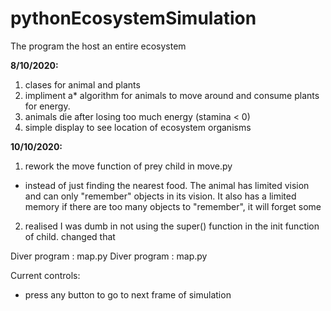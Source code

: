 # pythonEcosystemSimulation
The program the host an entire ecosystem


<b>8/10/2020:</b>
1. clases for animal and plants
2. impliment a* algorithm for animals to move around and consume plants for energy. 
3. animals die after losing too much energy (stamina < 0)
4. simple display to see location of ecosystem organisms

<b>10/10/2020:</b>
1. rework the move function of prey child in move.py
 - instead of just finding the nearest food. The animal has limited vision and can only "remember" objects in its vision. It also has a limited memory if there are too many objects to "remember", it will forget some
2. realised I was dumb in not using the super() function in the init function of child. changed that

Diver program : map.py
Diver program : map.py

Current controls:

 - press any button to go to next frame of simulation
 
